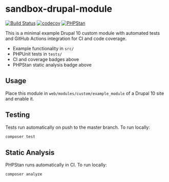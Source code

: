 # sandbox-drupal-module

[![Build Status](https://github.com/RumenDamyanov/sandbox-drupal-module/actions/workflows/ci.yml/badge.svg?branch=master)](https://github.com/RumenDamyanov/sandbox-drupal-module/actions?query=branch%3Amaster)
[![codecov](https://codecov.io/gh/RumenDamyanov/sandbox-drupal-module/branch/master/graph/badge.svg)](https://codecov.io/gh/RumenDamyanov/sandbox-drupal-module)
[![PHPStan](https://github.com/RumenDamyanov/sandbox-drupal-module/actions/workflows/phpstan.yml/badge.svg?branch=master)](https://github.com/RumenDamyanov/sandbox-drupal-module/actions?query=workflow%3APHPStan)

This is a minimal example Drupal 10 custom module with automated tests and GitHub Actions integration for CI and code coverage.

- Example functionality in `src/`
- PHPUnit tests in `tests/`
- CI and coverage badges above
- PHPStan static analysis badge above

## Usage

Place this module in `web/modules/custom/example_module` of a Drupal 10 site and enable it.

## Testing

Tests run automatically on push to the master branch. To run locally:

```sh
composer test
```

## Static Analysis

PHPStan runs automatically in CI. To run locally:

```sh
composer analyze
```
